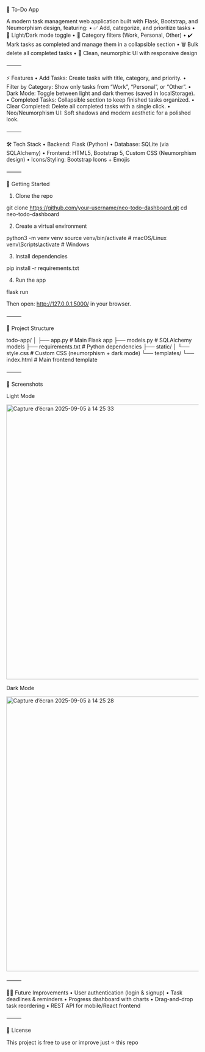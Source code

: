 📝 To-Do App

A modern task management web application built with Flask, Bootstrap, and Neumorphism design, featuring:
	•	✅ Add, categorize, and prioritize tasks
	•	🎨 Light/Dark mode toggle
	•	📂 Category filters (Work, Personal, Other)
	•	✔️ Mark tasks as completed and manage them in a collapsible section
	•	🗑️ Bulk delete all completed tasks
	•	💎 Clean, neumorphic UI with responsive design

⸻

⚡ Features
	•	Add Tasks: Create tasks with title, category, and priority.
	•	Filter by Category: Show only tasks from “Work”, “Personal”, or “Other”.
	•	Dark Mode: Toggle between light and dark themes (saved in localStorage).
	•	Completed Tasks: Collapsible section to keep finished tasks organized.
	•	Clear Completed: Delete all completed tasks with a single click.
	•	Neo/Neumorphism UI: Soft shadows and modern aesthetic for a polished look.

⸻

🛠️ Tech Stack
	•	Backend: Flask (Python)
	•	Database: SQLite (via SQLAlchemy)
	•	Frontend: HTML5, Bootstrap 5, Custom CSS (Neumorphism design)
	•	Icons/Styling: Bootstrap Icons + Emojis

⸻

🚀 Getting Started

1. Clone the repo

git clone https://github.com/your-username/neo-todo-dashboard.git
cd neo-todo-dashboard

2. Create a virtual environment

python3 -m venv venv
source venv/bin/activate   # macOS/Linux
venv\Scripts\activate      # Windows

3. Install dependencies

pip install -r requirements.txt

4. Run the app

flask run

Then open: http://127.0.0.1:5000/ in your browser.

⸻

📂 Project Structure

todo-app/
│
├── app.py              # Main Flask app
├── models.py           # SQLAlchemy models
├── requirements.txt    # Python dependencies
├── static/
│   └── style.css       # Custom CSS (neumorphism + dark mode)
└── templates/
    └── index.html      # Main frontend template


⸻

📸 Screenshots

Light Mode

<img width="1104" height="718" alt="Capture d’écran 2025-09-05 à 14 25 33" src="https://github.com/user-attachments/assets/c5586abb-3866-48eb-956c-cb0e15d16e11" />


Dark Mode

<img width="1104" height="718" alt="Capture d’écran 2025-09-05 à 14 25 28" src="https://github.com/user-attachments/assets/dccab13d-21e0-40d7-b698-b1f894e9e50b" />


⸻

🧑‍💻 Future Improvements
	•	User authentication (login & signup)
	•	Task deadlines & reminders
	•	Progress dashboard with charts
	•	Drag-and-drop task reordering
	•	REST API for mobile/React frontend

⸻

📜 License

This project is free to use or improve just ⭐️ this repo
